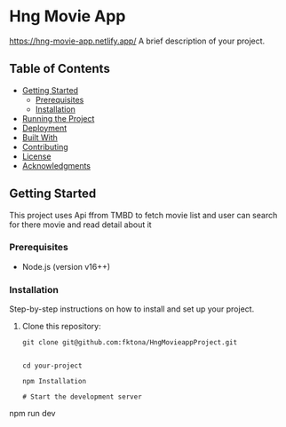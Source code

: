 # Hng Movie App
https://hng-movie-app.netlify.app/
A brief description of your project.

## Table of Contents

- [Getting Started](#getting-started)
  - [Prerequisites](#prerequisites)
  - [Installation](#installation)
- [Running the Project](#running-the-project)
- [Deployment](#deployment)
- [Built With](#built-with)
- [Contributing](#contributing)
- [License](#license)
- [Acknowledgments](#acknowledgments)

## Getting Started

This project uses Api ffrom TMBD to fetch movie list and user can search for there movie and read detail about it 

### Prerequisites

- Node.js (version v16++)

### Installation

Step-by-step instructions on how to install and set up your project.

1. Clone this repository:

   ```shell
   git clone git@github.com:fktona/HngMovieappProject.git
   
   
   cd your-project
   
   npm Installation
   
   # Start the development server
npm run dev


   